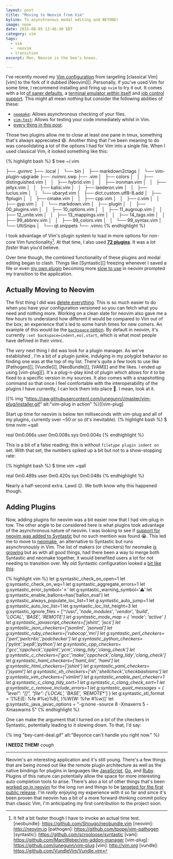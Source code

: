 ```yaml
---
layout: post
title: "Moving to Neovim from Vim"
byline: To asynchronous modal editing and BEYOND!
image: none
date: 2015-08-05 13:46:30 EDT
category: vim
tags:
  - vim
  -  neovim
  - transition
excerpt: Man, Neovim is the bee’s knees.

---
```


I've recently moved my [Vim configuration][1] from targeting [classical Vim][vim]
to the fork of it dubbed [Neovim][]. Personally, if you've used Vim for some
time, I recommend installing and firing up `nvim` to try it out. It comes with a
lot [of saner defaults][2], a [terminal emulator _within_ itself][3] and [job
control support][4]. This might all mean _nothing_ but consider the following
abilities of these:

  * [`neomake`][5]: Allows asynchronous checking of your files.
  * [`vim-test`][6]: Allows for testing your code immediately whilst in Vim.
  * [every thing in this post][11].

Those two plugins allow me to close at least one pane in tmux, something that's
always appreciated :smile:. Another thing that I've been meaning to do was
consolidating a lot of the options I had for Vim into a single file. When I
used classical Vim, it looked something like this:

{% highlight bash %}
$ tree ~/.vim

├── .gvimrc
├── .local
│   └── bin
│       ├── markdown2ctags
│       └── vim-plugin-upgrade
├── .nvimrc.swp
├── .vim
│   ├── colors
│   │   ├── distinguished.vim
│   │   ├── hybrid.vim
│   │   ├── ironman.vim
│   │   ├── jellyx.vim
│   │   ├── kalisi.vim
│   │   ├── laederon.vim
│   │   ├── lucius.vim
│   │   └── ubaryd.vim
│   ├── dict.custom.utf8-8.add
│   ├── ftplugin
│   │   ├── cmake.vim
│   │   ├── cpp.vim
│   │   ├── c.vim
│   │   ├── gyp.vim
│   │   └── markdown.vim
│   ├── plugin
│   │   ├── 00_plugins.vim
│   │   ├── 10_options.vim
│   │   ├── 11_augroup.vim
│   │   ├── 12_unite.vim
│   │   ├── 13_mappings.vim
│   │   ├── 14_tags.vim
│   │   ├── 99_abbrev.vim
│   │   ├── 99_colors.vim
│   │   └── 99_syntax.vim
│   └── UltiSnips
│       └── qt.snippets
└── .vimrc
{% endhighlight %}

I took advantage of Vim's plugin system to load in more options for non-core Vim
functionality[^1]. At that time, I also used [**72 plugins**][7]. It was a
_lot faster_ than you'd believe.

Over time though, the combined functionality of these plugins and modal editing
began to clash. Things like [Syntastic][] freezing whenever I saved a file or
even [my own plugin][8] becoming more [slow to use][9] in neovim prompted my
transition to the application.

## Actually Moving to Neovim

The first thing I did was [delete everything][10]. This is so much easier to do
when you have your configuration versioned so you can fetch what you need and
nothing more. Working on a clean slate for neovim also gave me a few hours to
understand how different it would be compared to Vim out of the box; an
experience that's led to some harsh times for new comers. An example of this
would be the [`backspace` option][20]. By default in neovim, it's currently
`:set backspace=indent,eol,start`, which is what most people have defined in
their vimrc.

The _very_ next thing I did was look for a plugin manager. As we've established
, I'm a bit of a plugin junkie, indulging in my polyglot behavior so finding one
was at the top of my list. There's quite a few tools to use like [Pathogen][],
[Vundle][], [NeoBundle][], [VAM][] and the likes. I ended up using [vim-plug][].
It's a plug-n-play kind of plugin which allows for it to be fixed to a specific
version in my sources. It also comes with a snapshotting command so that once
I feel comfortable with the interoperability of the plugins I have currently,
I can lock them into place :100:. I mean, look at it.

[{% img "https://raw.githubusercontent.com/junegunn/i/master/vim-plug/installer.gif" alt:"vim-plug in action" %}][vim-plug]

Start up time for neovim is below ten milliseconds with vim-plug and all of my
plugins, currently over ~50 or so (it's inevitable).
{% highlight bash %}
$ time nvim +qall

real    0m0.066s
user    0m0.008s
sys     0m0.004s
{% endhighlight %}

This is a bit of a false reading; this is without `filetype plugin indent on`
set. With that set, the numbers spiked up a bit but not to a show-stopping rate:

{% highlight bash %}
$ time vim +qall

real    0m0.489s
user    0m0.420s
sys     0m0.048s
{% endhighlight %}

Nearly a half-second extra. Lawd :confused:. We both know why this
happened though.

## Adding Plugins

Now, adding plugins for neovim was a bit easier now that I had vim-plug in tow.
The other angle to be considered here is what plugins took advantage of the
asynchronous nature of neovim. I was looking to see if [support for neovim was
added to Syntastic][12] but no such mention was found :sob:. This led me to move
to [neomake][5], an alternative to Syntastic but runs asynchronously in Vim. The
list of makers (or checkers) for neomake [is growing][13] but as with all good
things, had there been a way to merge both Syntastic and neomake together, it
would benefited users a lot for not needing to transition over. My old Syntastic
configuration looked a [bit like this][14]:

{% highlight vim %}
let g:syntastic_check_on_open=1
let g:syntastic_check_on_wq=1
let g:syntastic_aggregate_errors=1
let g:syntastic_error_symbol='✗'
let g:syntastic_warning_symbol='⚠'
let g:syntastic_enable_ballons=has('ballon_eval')
let g:syntastic_always_populate_loc_list=1
let g:syntastic_auto_jump=1
let g:syntastic_auto_loc_list=1
let g:syntastic_loc_list_height=3
let g:syntastic_ignore_files = ['^/usr/', '*node_modules*', '*vendor*', '*build*', '*LOCAL*', '*BASE', '*REMOTE*']
let g:syntastic_mode_map = { 'mode': 'active' }
let g:syntastic_javascript_checkers=['jshint', 'jscs']
let g:syntastic_json_checkers=['jsonlint', 'jsonval']
let g:syntastic_ruby_checkers=['rubocop','mri']
let g:syntastic_perl_checkers=['perl','perlcritic','podchecker']
let g:syntastic_python_checkers=['pylint','pep8','python']
let g:syntastic_cpp_checkers=['gcc','cppcheck','cpplint','ycm','clang_tidy','clang_check']
let g:syntastic_c_checkers=['gcc','make','cppcheck','clang_tidy','clang_check']
let g:syntastic_haml_checkers=['haml_lint', 'haml']
let g:syntastic_html_checkers=['jshint']
let g:syntastic_yaml_checkers=['jsyaml']
let g:syntastic_sh_checkers=['sh','shellcheck','checkbashisms']
let g:syntastic_vim_checkers=['vimlint']
let g:syntastic_enable_perl_checker=1
let g:syntastic_c_clang_tidy_sort=1
let g:syntastic_c_clang_check_sort=1
let g:syntastic_c_remove_include_errors=1
let g:syntastic_quiet_messages = { "level": "[]", "file": ['*_LOCAL_*', '*_BASE_*', '*_REMOTE_*']  }
let g:syntastic_stl_format = '[%E{E: %fe #%e}%B{, }%W{W: %fw #%w}]'
let g:syntastic_java_javac_options = "-g:none -source 8 -Xmaxerrs 5 -Xmaswarns 5"
{% endhighlight %}

One can make the argument that I turned on a _lot_ of the checkers in Syntastic,
potentially leading to it slowing down. To that, I'd say:

{% img "bey-cant-deal.gif" alt:"Beyonce can't handle you right now." %}

**I NEEDZ THEM!** _*cough*_

---

Neovim's an interesting application and it's still young. There's a few things
that are being ironed out like the remote plugin architecture as well as the
native bindings for plugins in languages like [JavaScript][15], [Go][16], and
[Ruby][17]. Plugins of this nature can potentially allow the space for more
interesting auto completion tools to arise. There's also a lot of other things
that's been [worked on in neovim][18] for the long run and things to be
[targeted for the first public release][19]. I'm _really_ enjoying my experience
with it so far and since it's been proven that neovim has a bit of a more
forward-thinking commit policy than classic Vim, I'm anticipating my first
contribution to the project soon.

[1]: https://github.com/jalcine/vimrc
[2]: https://github.com/neovim/neovim/issues/2676
[3]: http://neovim.io/doc/user/nvim_terminal_emulator.html
[4]: http://neovim.io/doc/user/job_control.html
[5]: https://github.com/benekastah/neomake
[6]: https://github.com/janko-m/vim-test
[7]: https://github.com/jalcine/vimrc/blob/2f5f5d673ecfe26ba82cca3ca8c2cc05ff233194/home/.vim/plugin/00_plugins.vim#L21-L92
[8]: https://jalcine.github.io/cmake.vim
[9]: https://github.com/jalcine/cmake.vim/issues/67
[10]: https://github.com/jalcine/vimrc/commit/b3b937a270daa83c1d0f83a3bf098377c5d07616
[11]: http://geoff.greer.fm/2015/01/15/why-neovim-is-better-than-vim/
[12]: https://github.com/scrooloose/syntastic/issues?utf8=%E2%9C%93&q=neovim
[13]: https://github.com/benekastah/neomake/tree/master/autoload/neomake/makers/ft
[14]: https://github.com/jalcine/vimrc/blob/2f5f5d673ecfe26ba82cca3ca8c2cc05ff233194/home/.vim/plugin/10_options.vim#L35-L67
[15]: https://github.com/fritzy/node-neovim
[16]: https://github.com/myitcv/neovim
[17]: https://github.com/alexgenco/neovim-ruby
[18]: https://github.com/neovim/neovim/wiki/Progress
[19]: https://github.com/neovim/neovim/milestones/0.1-first-public-release
[20]: http://vimhelp.appspot.com/options.txt.html#%27backspace%27
[^1]: It felt a bit faster though I have to invoke an actual time test.
[neobundle]: https://github.com/Shougo/neobundle.vim
[neovim]: http://neovim.io
[pathogen]: https://github.com/tpope/vim-pathogen
[syntastic]: https://github.com/scrooloose/syntastic
[vam]: https://github.com/MarcWeber/vim-addon-manager
[vim-plug]: https://github.com/junegunn/vim-plug
[vim]: http://vim.org
[vundle]: https://github.com/VundleVim/Vundle.vim
